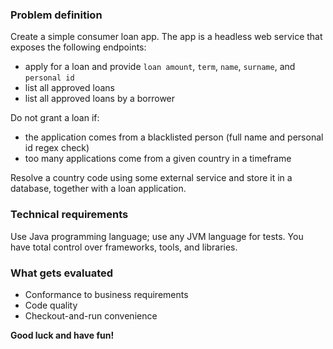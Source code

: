 ### Problem definition

Create a simple consumer loan app. The app is a headless web service that exposes the following endpoints:

- apply for a loan and provide `loan amount`, `term`, `name`, `surname`, and `personal id`
- list all approved loans
- list all approved loans by a borrower
  
Do not grant a loan if:
- the application comes from a blacklisted person (full name and personal id regex check)
- too many applications come from a given country in a timeframe

Resolve a country code using some external service and store it in a database, together with a loan application.

### Technical requirements

Use Java programming language; use any JVM language for tests. You have total control over frameworks, tools, and libraries.

### What gets evaluated
- Conformance to business requirements
- Code quality
- Checkout-and-run convenience

**Good luck and have fun!**
